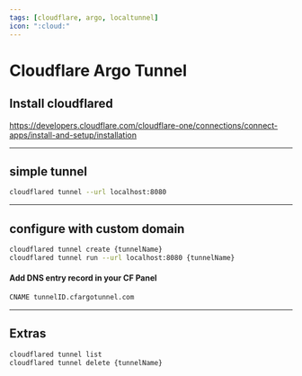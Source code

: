 ```yaml
---
tags: [cloudflare, argo, localtunnel]
icon: ":cloud:"
---
```


# Cloudflare Argo Tunnel

## Install cloudflared

https://developers.cloudflare.com/cloudflare-one/connections/connect-apps/install-and-setup/installation

---

## simple tunnel

```bash
cloudflared tunnel --url localhost:8080
```

---

## configure with custom domain

```bash
cloudflared tunnel create {tunnelName}
cloudflared tunnel run --url localhost:8080 {tunnelName}
```

#### Add DNS entry record in your CF Panel

```bash
CNAME tunnelID.cfargotunnel.com
```

---

## Extras

```bash
cloudflared tunnel list
cloudflared tunnel delete {tunnelName}
```

